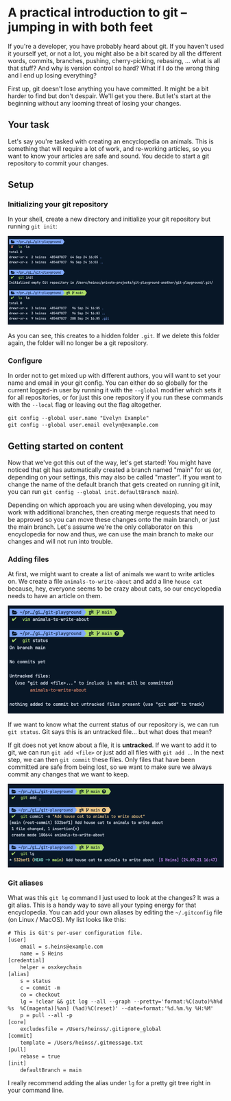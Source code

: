 # A practical introduction to git – jumping in with both feet

If you're a developer, you have probably heard about git. If you haven't used it yourself yet, or not a lot, you might also be a bit scared by all the different words, commits, branches, pushing, cherry-picking, rebasing, … what is all that stuff? And why is version control so hard? What if I do the wrong thing and I end up losing everything?

First up, git doesn't lose anything you have committed. It might be a bit harder to find but don't despair. We'll get you there.
But let's start at the beginning without any looming threat of losing your changes.

## Your task

Let's say you're tasked with creating an encyclopedia on animals. This is something that will require a lot of work, and re-working articles, so you want to know your articles are safe and sound. You decide to start a git repository to commit your changes.

## Setup

### Initializing your git repository

In your shell, create a new directory and initialize your git repository but running `git init`:

![Initializing a git repository](initialize-git.png)

As you can see, this creates to a hidden folder `.git`. If we delete this folder again, the folder will no longer be a git repository.

### Configure

In order not to get mixed up with different authors, you will want to set your name and email in your git config.
You can either do so globally for the current logged-in user by running it with the `--global` modifier which sets it for all repositories, or for just this one repository if you run these commands with the `--local` flag or leaving out the flag altogether.

```shell
git config --global user.name "Evelyn Example"
git config --global user.email evelyn@example.com
```

## Getting started on content

Now that we've got this out of the way, let's get started!
You might have noticed that git has automatically created a branch named "main" for us (or, depending on your settings, this may also be called "master". If you want to change the name of the default branch that gets created on running git init, you can run `git config --global init.defaultBranch main`).

Depending on which approach you are using when developing, you may work with additional branches, then creating merge requests that need to be approved so you can move these changes onto the main branch, or just the main branch.
Let's assume we're the only collaborator on this encyclopedia for now and thus, we can use the main branch to make our changes and will not run into trouble.

### Adding files

At first, we might want to create a list of animals we want to write articles on. We create a file `animals-to-write-about` and add a line `house cat` because, hey, everyone seems to be crazy about cats, so our encyclopedia needs to have an article on them.

![Adding a new file to the git repository](untracked-file.png)

If we want to know what the current status of our repository is, we can run `git status`. Git says this is an untracked file… but what does that mean?

If git does not yet know about a file, it is **untracked**. If we want to add it to git, we can run `git add <file>` or just add all files with `git add .`. In the next step, we can then `git commit` these files. Only files that have been committed are safe from being lost, so we want to make sure we always commit any changes that we want to keep.

![Creating our first commit](first-commit.png)

### Git aliases

What was this `git lg` command I just used to look at the changes? It was a git alias. This is a handy way to save all your typing energy for that encyclopedia.
You can add your own aliases by editing the `~/.gitconfig` file (on Linux / MacOS). My list looks like this:

```shell
# This is Git's per-user configuration file.
[user]
	email = s.heins@example.com
	name = S Heins
[credential]
	helper = osxkeychain
[alias]
	s = status
	c = commit -m
	co = checkout
	lg = !clear && git log --all --graph --pretty='format:%C(auto)%h%d %s  %C(magenta)[%an] (%ad)%C(reset)' --date=format:'%d.%m.%y %H:%M'
	p = pull --all -p
[core]
	excludesfile = /Users/heinss/.gitignore_global
[commit]
	template = /Users/heinss/.gitmessage.txt
[pull]
	rebase = true
[init]
	defaultBranch = main
```

I really recommend adding the alias under `lg` for a pretty git tree right in your command line.